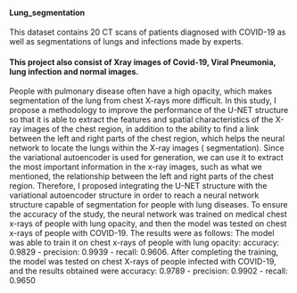 #### Lung_segmentation
This dataset contains 20 CT scans of patients diagnosed with COVID-19 as well as segmentations of lungs and infections made by experts.
#### This project also consist of Xray images of Covid-19, Viral Pneumonia, lung infection and normal images.
People with pulmonary disease often have a high opacity, which makes segmentation of the lung from chest X-rays more difficult.
In this study, I propose a methodology to improve the performance of the U-NET structure so that it is able to extract the features and spatial characteristics of the X-ray images of the chest region, in addition to the ability to find a link between the left and right parts of the chest region, which helps the neural network to locate the lungs within the X-ray images ( segmentation).
Since the variational autoencoder is used for generation, we can use it to extract the most important information in the x-ray images, such as what we mentioned, the relationship between the left and right parts of the chest region.
Therefore, I proposed integrating the U-NET structure with the variational autoencoder structure in order to reach a neural network structure capable of segmentation for people with lung diseases.
To ensure the accuracy of the study, the neural network was trained on medical chest x-rays of people with lung opacity, and then the model was tested on chest x-rays of people with COVID-19.
The results were as follows: The model was able to train it on chest x-rays of people with lung opacity: accuracy: 0.9829 - precision: 0.9939 - recall: 0.9606. After completing the training, the model was tested on chest X-rays of people infected with COVID-19, and the results obtained were accuracy: 0.9789 - precision: 0.9902 - recall: 0.9650
